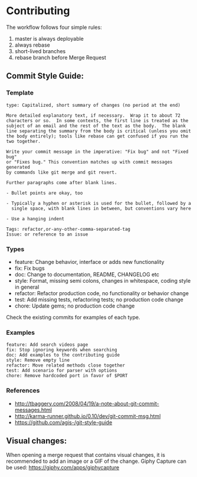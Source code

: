 # Contributing

The workflow follows four simple rules:

1. master is always deployable
2. always rebase
3. short-lived branches
4. rebase branch before Merge Request

## Commit Style Guide:

### Template

    type: Capitalized, short summary of changes (no period at the end)

    More detailed explanatory text, if necessary.  Wrap it to about 72
    characters or so.  In some contexts, the first line is treated as the
    subject of an email and the rest of the text as the body.  The blank
    line separating the summary from the body is critical (unless you omit
    the body entirely); tools like rebase can get confused if you run the
    two together.

    Write your commit message in the imperative: "Fix bug" and not "Fixed bug"
    or "Fixes bug." This convention matches up with commit messages generated
    by commands like git merge and git revert.

    Further paragraphs come after blank lines.

    - Bullet points are okay, too

    - Typically a hyphen or asterisk is used for the bullet, followed by a
      single space, with blank lines in between, but conventions vary here

    - Use a hanging indent

    Tags: refactor,or-any-other-comma-separated-tag
    Issue: or reference to an issue

### Types

- feature: Change behavior, interface or adds new functionality
- fix: Fix bugs
- doc: Change to documentation, README, CHANGELOG etc
- style: Format, missing semi colons, changes in whitespace, coding style in general
- refactor: Refactor production code, no functionality or behavior change
- test: Add missing tests, refactoring tests; no production code change
- chore: Update gems; no production code change

Check the existing commits for examples of each type.

### Examples

    feature: Add search videos page
    fix: Stop ignoring keywords when searching
    doc: Add examples to the contributing guide
    style: Remove empty line
    refactor: Move related methods close together
    test: Add scenario for parser with options
    chore: Remove hardcoded port in favor of $PORT

### References

- <http://tbaggery.com/2008/04/19/a-note-about-git-commit-messages.html>
- <http://karma-runner.github.io/0.10/dev/git-commit-msg.html>
- <https://github.com/agis-/git-style-guide>


## Visual changes:

When opening a merge request that contains visual changes, it is recommended to add an image or a GIF of the change.
Giphy Capture can be used: <https://giphy.com/apps/giphycapture> 
